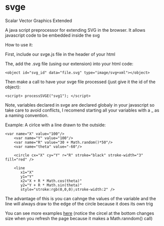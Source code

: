 # svge
Scalar Vector Graphics Extended

A java script preprocessor for extending SVG in the browser.
It allows javascript code to be embedded inside the svg

How to use it:

First, include our svge.js file in the header of your html

The, add the .svg file (using our extension) into your html code:

`<object id="svg_id" data="file.svg" type="image/svg+xml"></object>`

Then make a call to have your svge file processed (just give it the id of the object):

`<script> processSVGE("svg1"); </script>`

Note, variables declared in svge are declared globaly in your javascript so take care to avoid conflicts, I recomend starting all your variables with a _ as a naming convention.

Example:
A cirlce with a line drawn to the outside:

~~~~
<var name="X" value="100"/>
	<var name="Y" value="100"/>
	<var name="R" value="30 + Math.random()*50"/>
	<var name="theta" value="-60"/>

	<circle cx="X" cy="Y" r="R" stroke="black" stroke-width="3" fill="red" />

	<line
	   x1="X"
	   y1="Y"
	   x2="X + R * Math.cos(theta)"
	   y2="Y + R * Math.sin(theta)"
	   style="stroke:rgb(0,0,0);stroke-width:2" />
~~~~

The advantage of this is you can cahnge the values of the variable and the line will always draw to the edge of the circle because it does its own trig

You can see more examples [here](http://cooperhart.xyz/projects/svge/) (notice the circel at the bottom changes size when you refresh the page because it makes a Math.ranndom() call)
